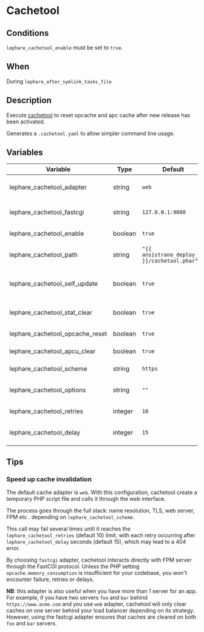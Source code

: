 # Cachetool

## Conditions

`lephare_cachetool_enable` must be set to  `true`.

## When

During `lephare_after_symlink_tasks_file`

## Description

Execute [cachetool](https://github.com/gordalina/cachetool) to reset opcache and apc cache after new release has been activated.

Generates a `.cachetool.yaml` to allow simpler command line usage.

## Variables

| Variable                        | Type    | Default                                       | Description                      |
|---------------------------------|---------|-----------------------------------------------|----------------------------------|
| lephare_cachetool_adapter       | string  | `web`                                         | web or fastcgi or cli            |
| lephare_cachetool_fastcgi       | string  | `127.0.0.1:9000`                              | only if adatper is fastcgi       |
| lephare_cachetool_enable        | boolean | `true`                                        | Enable cachetool                 |
| lephare_cachetool_path          | string  | `"{{ ansistrano_deploy_to }}/cachetool.phar"` | Path of the cachetool executable |
| lephare_cachetool_self_update   | boolean | `true`                                        | Allows cachetool to self-update  |
| lephare_cachetool_stat_clear    | boolean | `true`                                        | Clear filesystem stats           |
| lephare_cachetool_opcache_reset | boolean | `true`                                        | Clear opcache                    |
| lephare_cachetool_apcu_clear    | boolean | `true`                                        | Clear APCu cache                 |
| lephare_cachetool_scheme        | string  | `https`                                       | Use HTTP or HTTPS                |
| lephare_cachetool_options       | string  | `""`                                          | Arbitrary option to use          |
| lephare_cachetool_retries       | integer | `10`                                          | Number of retries                |
| lephare_cachetool_delay         | integer | `15`                                          | Delay between retries            |


## Tips

### Speed up cache invalidation

The default cache adapter is `web`. With this configuration, cachetool create a temporary PHP script file and calls it
through the web interface.

The process goes through the full stack: name resolution, TLS, web server, FPM etc . depending on `lephare_cachetool_scheme`.

This call may fail several times until it reaches the `lephare_cachetool_retries` (default 10) limit,
with each retry occurring after `lephare_cachetool_delay` seconds (default 15), which may lead to a 404 error.

By choosing `fastcgi` adapter, cachetool interacts directly with FPM server through the FastCGI protocol.
Unless the PHP setting `opcache.memory_consumption` is insufficient for your codebase, you won't encounter
failure, retries or delays.

**NB**: this adapter is also useful when you have more than 1 server for an app.
For example, if you have two servers `foo` and `bar` behind `https://www.acme.com` and you use `web` adapter,
cachetool will only clear caches on one server behind your load balancer depending on its strategy.
However, using the fastcgi adapter ensures that caches are cleared on both `foo` and `bar` servers.
